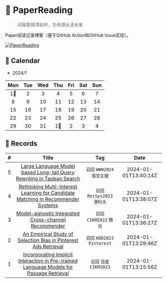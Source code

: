 # 📝 PaperReading

> 问渠那得清如许，为有源头活水来

Paper阅读记录博客（基于GitHub Action和GitHub Issue实现）。

[![PaperReading](https://img.shields.io/github/issues/doragd/paperreading?style=flat&label=%F0%9F%8C%B8%20Paper%20Record&labelColor=%20%236DB9EF&color=%23FF90BC&link=https%3A%2F%2Fgithub.com%2Fdoragd%2Fpaperreading
)](https://github.com/doragd/paperreading)


## 🎯 Calendar

* 2024/1

|Mon|Tue|Wed|Thu|Fri|Sat|Sun|
|:-:|:-:|:-:|:-:|:-:|:-:|:-:|
|1🌟|2|3|4|5|6|7|
|8|9|10|11|12|13|14|
|15|16|17|18|19|20|21|
|22|23|24|25|26|27|28|
|29|30|31|1🌟|2|3|4|


## 🍃 Records

|#|Title|Tag|Date|
|:-:|:-:|:-:|:-:|
|5|[Large Language Model based Long-tail Query Rewriting in Taobao Search](https://github.com/Doragd/PaperReading/issues/5)|`召回` `WWW2024` `淘宝主搜`|2024-01-01T13:40:14Z|
|4|[Rethinking Multi-Interest Learning for Candidate Matching in Recommender Systems](https://github.com/Doragd/PaperReading/issues/4)|`召回` `RecSys2023` `港科大`|2024-01-01T13:38:07Z|
|3|[Model-agnostic Integrated Cross-channel Recommender](https://github.com/Doragd/PaperReading/issues/3)|`召回` `CIKM2022` `腾讯`|2024-01-01T13:36:27Z|
|2|[An Empirical Study of Selection Bias in Pinterest Ads Retrieval](https://github.com/Doragd/PaperReading/issues/2)|`召回` `KDD2023` `Pinterest`|2024-01-01T13:29:46Z|
|1|[Incorporating Implicit Interaction in Pre-trained Language Models for Passage Retrieval](https://github.com/Doragd/PaperReading/issues/1)|`召回` `百度` `CIKM2023`|2024-01-01T13:15:56Z|
